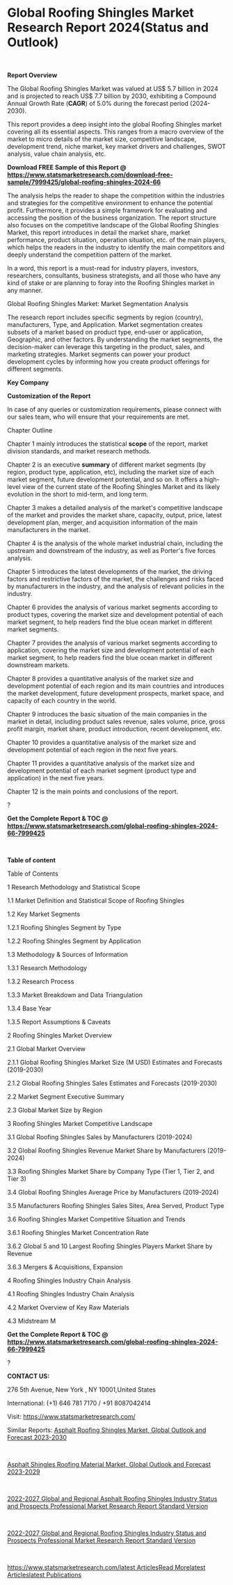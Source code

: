 <h1>Global Roofing Shingles Market Research Report 2024(Status and Outlook)</h1><br/><p><strong>Report Overview</strong></p>
 
 
 
 <p>The Global Roofing Shingles Market was valued at US$ 5.7 billion in 2024 and is projected to reach US$ 7.7 billion by 2030, exhibiting a Compound Annual Growth Rate (<strong>CAGR</strong>) of 5.0% during the forecast period (2024-2030).</p>
 
 
 
 <p>This report provides a deep insight into the global Roofing Shingles market covering all its essential aspects. This ranges from a macro overview of the market to micro details of the market size, competitive landscape, development trend, niche market, key market drivers and challenges, SWOT analysis, value chain analysis, etc.</p>
 
 
 
 <p><strong>Download FREE Sample of this Report @ <a href="https://www.statsmarketresearch.com/download-free-sample/7999425/global-roofing-shingles-2024-66">https://www.statsmarketresearch.com/download-free-sample/7999425/global-roofing-shingles-2024-66</a></strong></p>
 
 
 
 <p>The analysis helps the reader to shape the competition within the industries and strategies for the competitive environment to enhance the potential profit. Furthermore, it provides a simple framework for evaluating and accessing the position of the business organization. The report structure also focuses on the competitive landscape of the Global Roofing Shingles Market, this report introduces in detail the market share, market performance, product situation, operation situation, etc. of the main players, which helps the readers in the industry to identify the main competitors and deeply understand the competition pattern of the market.</p>
 
 
 
 <p>In a word, this report is a must-read for industry players, investors, researchers, consultants, business strategists, and all those who have any kind of stake or are planning to foray into the Roofing Shingles market in any manner.</p>
 
 
 
 <p>Global Roofing Shingles Market: Market Segmentation Analysis</p>
 
 
 
 <p>The research report includes specific segments by region (country), manufacturers, Type, and Application. Market segmentation creates subsets of a market based on product type, end-user or application, Geographic, and other factors. By understanding the market segments, the decision-maker can leverage this targeting in the product, sales, and marketing strategies. Market segments can power your product development cycles by informing how you create product offerings for different segments.</p>
 
 
 
 <p><strong>Key Company</strong></p>
 
 
 
 <p><strong>Customization of the Report</strong></p>
 
 
 
 <p>In case of any queries or customization requirements, please connect with our sales team, who will ensure that your requirements are met.</p>
 
 
 
 <p>Chapter Outline</p>
 
 
 
 <p>Chapter 1 mainly introduces the statistical <strong>scope</strong> of the report, market division standards, and market research methods.</p>
 
 
 
 <p>Chapter 2 is an executive <strong>summary</strong> of different market segments (by region, product type, application, etc), including the market size of each market segment, future development potential, and so on. It offers a high-level view of the current state of the Roofing Shingles Market and its likely evolution in the short to mid-term, and long term.</p>
 
 
 
 <p>Chapter 3 makes a detailed analysis of the market&#39;s competitive landscape of the market and provides the market share, capacity, output, price, latest development plan, merger, and acquisition information of the main manufacturers in the market.</p>
 
 
 
 <p>Chapter 4 is the analysis of the whole market industrial chain, including the upstream and downstream of the industry, as well as Porter&#39;s five forces analysis.</p>
 
 
 
 <p>Chapter 5 introduces the latest developments of the market, the driving factors and restrictive factors of the market, the challenges and risks faced by manufacturers in the industry, and the analysis of relevant policies in the industry.</p>
 
 
 
 <p>Chapter 6 provides the analysis of various market segments according to product types, covering the market size and development potential of each market segment, to help readers find the blue ocean market in different market segments.</p>
 
 
 
 <p>Chapter 7 provides the analysis of various market segments according to application, covering the market size and development potential of each market segment, to help readers find the blue ocean market in different downstream markets.</p>
 
 
 
 <p>Chapter 8 provides a quantitative analysis of the market size and development potential of each region and its main countries and introduces the market development, future development prospects, market space, and capacity of each country in the world.</p>
 
 
 
 <p>Chapter 9 introduces the basic situation of the main companies in the market in detail, including product sales revenue, sales volume, price, gross profit margin, market share, product introduction, recent development, etc.</p>
 
 
 
 <p>Chapter 10 provides a quantitative analysis of the market size and development potential of each region in the next five years.</p>
 
 
 
 <p>Chapter 11 provides a quantitative analysis of the market size and development potential of each market segment (product type and application) in the next five years.</p>
 
 
 
 <p>Chapter 12 is the main points and conclusions of the report.</p>
 
 
 
 <p>? </p>
 
 
 
 <div><b>Get the Complete Report & TOC @ <a href="https://www.statsmarketresearch.com/global-roofing-shingles-2024-66-7999425">https://www.statsmarketresearch.com/global-roofing-shingles-2024-66-7999425</a></b></div>
 
 
 
 <p><br />
 
 <b>Table of content</b></p>
 
 
 
 <p>Table of Contents<br />
 
 1 Research Methodology and Statistical Scope<br />
 
 1.1 Market Definition and Statistical Scope of Roofing Shingles<br />
 
 1.2 Key Market Segments<br />
 
 1.2.1 Roofing Shingles Segment by Type<br />
 
 1.2.2 Roofing Shingles Segment by Application<br />
 
 1.3 Methodology & Sources of Information<br />
 
 1.3.1 Research Methodology<br />
 
 1.3.2 Research Process<br />
 
 1.3.3 Market Breakdown and Data Triangulation<br />
 
 1.3.4 Base Year<br />
 
 1.3.5 Report Assumptions & Caveats<br />
 
 2 Roofing Shingles Market Overview<br />
 
 2.1 Global Market Overview<br />
 
 2.1.1 Global Roofing Shingles Market Size (M USD) Estimates and Forecasts (2019-2030)<br />
 
 2.1.2 Global Roofing Shingles Sales Estimates and Forecasts (2019-2030)<br />
 
 2.2 Market Segment Executive Summary<br />
 
 2.3 Global Market Size by Region<br />
 
 3 Roofing Shingles Market Competitive Landscape<br />
 
 3.1 Global Roofing Shingles Sales by Manufacturers (2019-2024)<br />
 
 3.2 Global Roofing Shingles Revenue Market Share by Manufacturers (2019-2024)<br />
 
 3.3 Roofing Shingles Market Share by Company Type (Tier 1, Tier 2, and Tier 3)<br />
 
 3.4 Global Roofing Shingles Average Price by Manufacturers (2019-2024)<br />
 
 3.5 Manufacturers Roofing Shingles Sales Sites, Area Served, Product Type<br />
 
 3.6 Roofing Shingles Market Competitive Situation and Trends<br />
 
 3.6.1 Roofing Shingles Market Concentration Rate<br />
 
 3.6.2 Global 5 and 10 Largest Roofing Shingles Players Market Share by Revenue<br />
 
 3.6.3 Mergers & Acquisitions, Expansion<br />
 
 4 Roofing Shingles Industry Chain Analysis<br />
 
 4.1 Roofing Shingles Industry Chain Analysis<br />
 
 4.2 Market Overview of Key Raw Materials<br />
 
 4.3 Midstream M</p>
 
 
 
 <div><b>Get the Complete Report & TOC @ <a href="https://www.statsmarketresearch.com/global-roofing-shingles-2024-66-7999425">https://www.statsmarketresearch.com/global-roofing-shingles-2024-66-7999425</a></b></div>
 
 
 
 <p>? </p>
 
 
 
 <p><b>CONTACT US:</b><br />
 
 276 5th Avenue, New York , NY 10001,United States<br />
 
 International: (+1) 646 781 7170 / +91 8087042414<br />
 
 Visit: <a href="https://www.statsmarketresearch.com/">https://www.statsmarketresearch.com/</a><br />
 
 Similar Reports: <a href="https://www.statsmarketresearch.com/global-roofing-shingles-2024-66-7999425">Asphalt Roofing Shingles Market, Global Outlook and Forecast 2023-2030</a><br />
 
 <br />
 
 <a href="https://www.statsmarketresearch.com/global-roofing-shingles-2024-66-7999425">Asphalt Shingles Roofing Material Market, Global Outlook and Forecast 2023-2029</a><br />
 
 <br />
 
 <a href="https://www.statsmarketresearch.com/global-roofing-shingles-2024-66-7999425">2022-2027 Global and Regional Asphalt Roofing Shingles Industry Status and Prospects Professional Market Research Report Standard Version</a><br />
 
 <br />
 
 <a href="https://www.statsmarketresearch.com/global-roofing-shingles-2024-66-7999425">2022-2027 Global and Regional Roofing Shingles Industry Status and Prospects Professional Market Research Report Standard Version</a><br />
 
 <br />
 
 <a href="https://gyeongbokgung.com">https://www.statsmarketresearch.com/</a><a href="https://hallyeomaritime.com">latest Articles</a><a href="https://jingwansa.com">Read More</a><a href="https://nguoiviet.jp/">latest Articles</a><a href="https://www.intelmarketresearch.com/">latest Publications</a></p>
